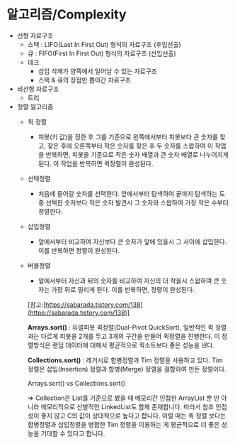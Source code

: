 # 알고리즘/Complexity

- 선형 자료구조
    - 스택 : LIFO(Last In First Out) 형식의 자료구조 (후입선출)
    - 큐 : FIFO(First In First Out) 형식의 자료구조 (선입선출)
    - 데크
        - 삽입 삭제가 양쪽에서 일어날 수 있는 자료구조
        - 스택 & 큐의 장점만 뽑아간 자료구조
- 비선형 자료구조
    - 트리
- 정렬 알고리즘
    - 퀵 정렬
        - 피봇(키 값)을 정한 후 그를 기준으로 왼쪽에서부터 피봇보다 큰 숫자를 찾고, 찾은 후에 오른쪽부터 작은 숫자를 찾은 후 두 숫자를 스왑하여 이 작업을 반복하면, 피봇을 기준으로 작은 숫자 배열과 큰 숫자 배열로 나누어지게 된다. 이 작업을 반복하면 퀵정렬이 완성된다.
            
    
    - 선택정렬
        - 처음에 들어갈 숫자를 선택한다. 앞에서부터 탐색하여 끝까지 탐색하는 도중 선택한 숫자보다 작은 숫자 발견시 그 숫자와 스왑하여 가장 작은 수부터 정렬한다.
    - 삽입정렬
        - 앞에서부터 비교하여 자신보다 큰 숫자가 앞에 있을시 그 사이에 삽입한다. 이를 반복하면 정렬이 완성된다.
    - 버블정렬
        - 앞에서부터 자신과 뒤의 숫자를 비교하여 자신의 더 작을시 스왑하여 큰 숫자는 가장 뒤로 밀리게 된다. 이를 반복하면, 정렬이 완성된다.
        
        [참고:[https://sabarada.tistory.com/138](https://sabarada.tistory.com/138)]
        
        **Arrays.sort()** : 듀얼피봇 퀵정렬(Dual-Pivot QuickSort), 일반적인 퀵 정렬과는 다르게 피봇을 2개를 두고 3개의 구간을 만들어 퀵정렬을 진행한다. 이 정렬방식은 랜덤 데이터에 대해서 평균적으로 퀵소트보다 좋은 성능을 낸다.
        
        **Collections.sort()** : 레거시로 합병정렬과 Tim 정렬을 사용하고 있다. Tim 정렬은 삽입(Insertion) 정렬과 합병(Merge) 정렬을 결합하여 만든 정렬이다.
        
        Arrays.sort() vs Collections.sort()
        
        ⇒ Collection은 List를 기준으로 봤을 때 메모리간 인접한 ArrayList 뿐 만 아니라 메모리적으로 산발적인 LinkedList도 함께 존재합니다. 따라서 참조 인접성이 좋지 않고 C의 값이 상대적으로 높다고 합니다. 이럴 때는 퀵 정렬 보다는 합병정렬과 삽입정렬을 병합한 Tim 정렬을 이용하는 게 평균적으로 더 좋은 성능을 기대할 수 있다고 합니다.
